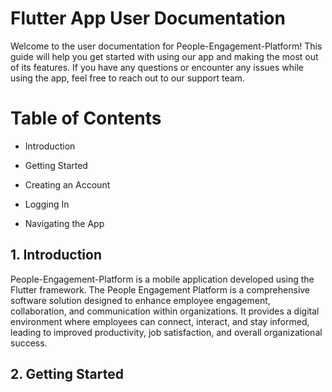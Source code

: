 # Flutter App User Documentation
Welcome to the user documentation for People-Engagement-Platform! This guide will help you get started with using our app and making the most out of its features. If you have any questions or encounter any issues while using the app, feel free to reach out to our support team.

# Table of Contents
- Introduction
- Getting Started

- Creating an Account
- Logging In
- Navigating the App


## 1. Introduction
People-Engagement-Platform is a mobile application developed using the Flutter framework. The People Engagement Platform is a comprehensive software solution designed to enhance employee engagement, collaboration, and communication within organizations. It provides a digital environment where employees can connect, interact, and stay informed, leading to improved productivity, job satisfaction, and overall organizational success.


## 2. Getting Started

